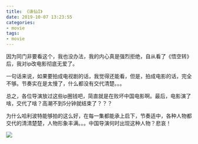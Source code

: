 ```yaml
---
title: 《诛仙I》
date: 2019-10-07 13:23:55
categories:
- movie
tags:
- movie
---
```

因为同门非要看这个，我也没办法，我的内心真是强烈拒绝，自从看了《悟空转》后，我对ip改电影彻底无爱了。

<!-- more -->

一句话来说，如果要拍成电视剧的话，我觉得还能看，但是，拍成电影的话，完全不够。节奏实在是太慢了，什么都没有交代清楚。。。

总之，各位导演放过这些ip圈钱吧，简直就是在败坏中国电影啊。最后，电影演了啥，交代了啥？高潮不到5分钟就结束了？？？

为什么哈利波特能够拍的这么好，在每一集都能承上启下，节奏适中，各种人物都交代的清清楚楚，人物形象丰满。。。中国导演何时出现这种人物？悲哀！

![](/images/movie/18.jpg)
